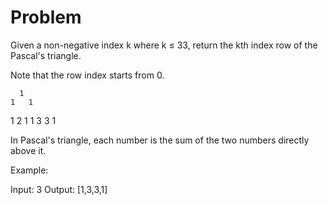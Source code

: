 # Problem

Given a non-negative index k where k ≤ 33, return the kth index row of the Pascal's triangle.

Note that the row index starts from 0.

      1
    1   1
  1   2   1
1   3   3   1

In Pascal's triangle, each number is the sum of the two numbers directly above it.

Example:

Input: 3
Output: [1,3,3,1]
